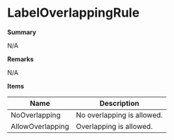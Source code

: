 # LabelOverlappingRule

**Summary**

N/A

**Remarks**

N/A

**Items**

|Name|Description|
|---|---|
|NoOverlapping|No overlapping is allowed.|
|AllowOverlapping|Overlapping is allowed.|

